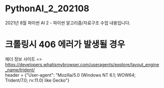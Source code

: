 # PythonAI_2_202108
2021년 8월 파이썬 AI 2 - 파이썬 알고리즘/자료구조 수업 내용입니다.

# 크롤링시 406 에러가 발생될 경우
헤더 정보 사이트 => https://developers.whatismybrowser.com/useragents/explore/layout_engine_name/trident/  
header = {"User-agent": "Mozilla/5.0 (Windows NT 6.1; WOW64; Trident/7.0; rv:11.0) like Gecko"}
